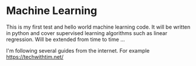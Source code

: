 # Machine Learning
This is my first test and hello world machine learning code. It will be written in python and cover supervised learning algorithms such as linear regression. Will be extended from time to time ...

I'm following several guides from the internet. For example https://techwithtim.net/
